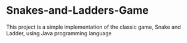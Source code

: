 # Snakes-and-Ladders-Game
This project is a simple implementation of the classic game, Snake and Ladder, using Java programming language
